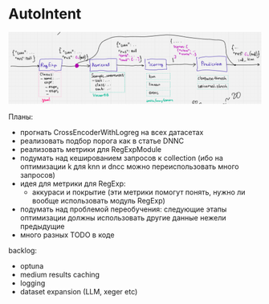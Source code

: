 # AutoIntent

![](assets/classification_pipeline.png)

Планы:
- прогнать CrossEncoderWithLogreg на всех датасетах
- реализовать подбор порога как в статье DNNC
- реализовать метрики для RegExpModule
- подумать над кешированием запросов к collection (ибо на оптимизации k для knn и dncc можно переиспользовать много запросов)
- идея для метрики для RegExp:
    - аккураси и покрытие (эти метрики помогут понять, нужно ли вообще использовать модуль RegExp)
- подумать над проблемой переобучения: следующие этапы оптимизации должны использовать другие данные нежели предыдущие
- много разных TODO в коде

backlog:
- optuna
- medium results caching
- logging
- dataset expansion (LLM, xeger etc)